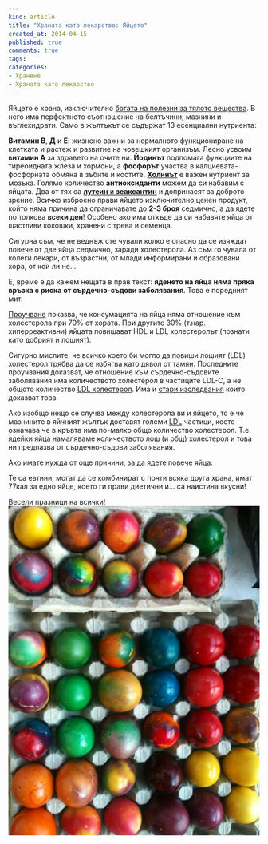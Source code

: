 ```yaml
---
kind: article
title: "Храната като лекарство: Яйцето"
created_at: 2014-04-15 
published: true
comments: true
tags:
categories:
- Хранене
- Храната като лекарство
--- 
```

Яйцето е храна, изключително [богата на полезни за тялото вещества](http://nutritiondata.self.com/facts/dairy-and-egg-products/117/2). В него има перфектното съотношение на белтъчини, мазнини и въглехидрати. Само в жълтъкът се съдържат 13 есенциални нутриента:

**Витамин В**, **Д** и **Е**: жизнено важни за нормалното функциониране на клетката и растеж и развитие на човешкият организъм. Лесно усвоим **витамин А** за здравето на очите ни. **Йодинът** подпомага функциите на тиреоидната жлеза и хормони, а **фосфорът** участва в калциевата-фосфорната обмяна в зъбите и костите. [**Холинът**](http://www.fasebj.org/cgi/content/meeting_abstract/21/6/LB46-c) е важен нутриент за мозъка. Голямо количество **антиоксиданти** можем да си набавим с яйцата. Два от тях са [**лутеин** и **зеаксантин**](http://ajcn.nutrition.org/content/70/2/247.short) и допринасят за доброто зрение. Всичко изброено прави яйцето изключително ценен продукт, който няма причина да ограничавате до **2-3 броя** седмично, а да ядете по толкова **всеки ден**! Особено ако има откъде да си набавяте яйца от щастливи кокошки, хранени с трева и семенца. 

Сигурна съм, че не веднъж сте чували колко е опасно да се изяждат повече от две яйца седмично, заради холестерола. Аз съм го чувала от колеги лекари, от възрастни, от млади информирани и образовани хора, от кой ли не...

Е, време е да кажем нещата в прав текст: **яденето на яйца няма пряка връзка с риска от сърдечно-съдови заболявания**. Това е поредният мит.

[Проучване](http://www.ncbi.nlm.nih.gov/pubmed/16340654?ordinalpos=1&itool=EntrezSystem2.PEntrez.Pubmed.Pubmed_ResultsPanel.Pubmed_RVDocSum) показва, че консумацията на яйца няма отношение към холестерола при 70% от хората. При другите 30% (т.нар. хиперреактивни) яйцата  повишават HDL и LDL холестеролът (познати като добрият и лошият).

Сигурно мислите, че всичко което би могло да повиши лошият (LDL) холестерол трябва да се избягва като дявол от тамян. Последните проучвания доказват, че отношение към сърдечно-съдовите заболявания има количеството холестерол в частиците LDL-C, а не общото количество [LDL холестерол]( http://www.ncbi.nlm.nih.gov/pmc/articles/PMC3070150/). Има и [стари изследвания](http://onlinelibrary.wiley.com/doi/10.1111/j.1467-3010.2006.00543.x/full) които доказват това.

Ако изобщо нещо се случва между холестерола ви и яйцето, то е че мазнините в яйчният жълтък доставят големи [LDL](http://www.ncbi.nlm.nih.gov/pubmed/8782636) частици, което означава че в кръвта има по-малко общо количество холестерол. Т.е. ядейки яйца намаляваме количеството лош (и общ) холестерол и това ни предпазва от сърдечно-съдови заболявания.

Ако имате нужда от още причини, за да ядете повече яйца:

Те са евтини, могат да се комбинират с почти всяка друга храна, имат 77кал за едно яйце, което ги прави диетични и... са наистина вкусни!

Весели празници на всички!
![великденски яйца](/images/posts/eggs.jpg)